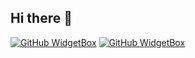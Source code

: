 ## Hi there 👋
[![GitHub WidgetBox](https://github-widgetbox.vercel.app/api/skills?languages=java,csharp,bash,mysql&includeNames=true)](https://github.com/Jurredr/github-widgetbox)
[![GitHub WidgetBox](https://github-widgetbox.vercel.app/api/profile?username=ancr1al&data=followers,repositories,stars,commits&theme=nautilus)](https://github.com/Jurredr/github-widgetbox)


<!--
**ancr1al/ancr1al** is a ✨ _special_ ✨ repository because its `README.md` (this file) appears on your GitHub profile.

Here are some ideas to get you started:

- 🔭 I’m currently working on ...
- 🌱 I’m currently learning ...
- 👯 I’m looking to collaborate on ...
- 🤔 I’m looking for help with ...
- 💬 Ask me about ...
- 📫 How to reach me: ...
- 😄 Pronouns: ...
- ⚡ Fun fact: ...
-->
